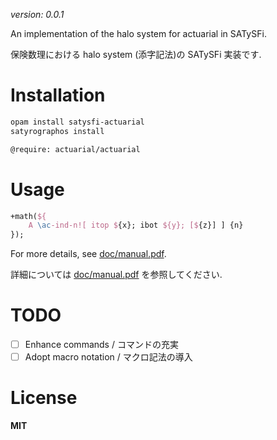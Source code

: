 *version: 0.0.1*

An implementation of the halo system for actuarial in SATySFi.

保険数理における halo system (添字記法)の SATySFi 実装です.

# Installation

```sh
opam install satysfi-actuarial
satyrographos install
```

```tex
@require: actuarial/actuarial
```

# Usage

```tex
+math(${
    A \ac-ind-n![ itop ${x}; ibot ${y}; [${z}] ] {n}
});
```

For more details, see [doc/manual.pdf](doc/manual.pdf).

詳細については [doc/manual.pdf](doc/manual.pdf) を参照してください.

# TODO

- [ ] Enhance commands / コマンドの充実
- [ ] Adopt macro notation / マクロ記法の導入

# License

**MIT**
